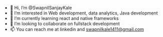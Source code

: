 - 👋 Hi, I’m @SwapnilSanjayKale
- 👀 I’m interested in Web development, data analytics, Java development 
- 🌱 I’m currently learning react and native frameworks
- 💞️ I’m looking to collaborate on fullstack development
- 📫 You can reach me at linkedin and swapnilkale1411@gmail.com

<!---
SwapnilSanjayKale/SwapnilSanjayKale is a ✨ special ✨ repository because its `README.md` (this file) appears on your GitHub profile.
You can click the Preview link to take a look at your changes.
--->
